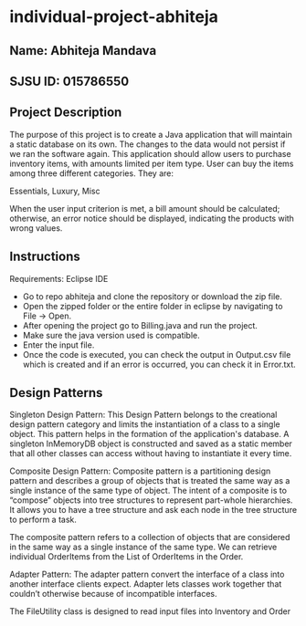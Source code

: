 # individual-project-abhiteja

## Name: Abhiteja Mandava

## SJSU ID: 015786550

## Project Description

The purpose of this project is to create a Java application that will maintain a static database on its own. The changes to the data would not persist if we ran the software again. This application should allow users to purchase inventory items, with amounts limited per item type. User can buy the items among three different categories. They are:

Essentials,
Luxury,
Misc

When the user input criterion is met, a bill amount should be calculated; otherwise, an error notice should be displayed, indicating the products with wrong values.

## Instructions

Requirements: Eclipse IDE

- Go to repo abhiteja and clone the repository or download the zip file.
- Open the zipped folder or the entire folder in eclipse by navigating to File -> Open.
- After opening the project go to Billing.java and run the project.
- Make sure the java version used is compatible.
- Enter the input file.
- Once the code is executed, you can check the output in Output.csv file which is created and if an error is occurred, you can check it in Error.txt.

## Design Patterns

Singleton Design Pattern: This Design Pattern belongs to the creational design pattern category and limits the instantiation of a class to a single object. This pattern helps in the formation of the application's database. A singleton InMemoryDB object is constructed and saved as a static member that all other classes can access without having to instantiate it every time.

Composite Design Pattern: Composite pattern is a partitioning design pattern and describes a group of objects that is treated the same way as a single instance of the same type of object. The intent of a composite is to “compose” objects into tree structures to represent part-whole hierarchies. It allows you to have a tree structure and ask each node in the tree structure to perform a task.

The composite pattern refers to a collection of objects that are considered in the same way as a single instance of the same type. We can retrieve individual OrderItems from the List of OrderItems in the Order.

Adapter Pattern: The adapter pattern convert the interface of a class into another interface clients expect. Adapter lets classes work together that couldn’t otherwise because of incompatible interfaces.

The FileUtility class is designed to read input files into Inventory and Order
